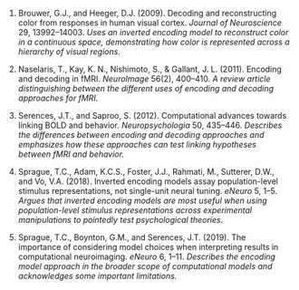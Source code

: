 1. Brouwer, G.J., and Heeger, D.J. (2009). Decoding and reconstructing color from responses in human visual cortex. *Journal of Neuroscience* 29, 13992–14003. *Uses an inverted encoding model to reconstruct color in a continuous space, demonstrating how color is represented across a hierarchy of visual regions.*

2. Naselaris, T., Kay, K. N., Nishimoto, S., & Gallant, J. L. (2011). Encoding and decoding in fMRI. *NeuroImage* 56(2), 400–410. *A review article distinguishing between the different uses of encoding and decoding approaches for fMRI.*

3. Serences, J.T., and Saproo, S. (2012). Computational advances towards linking BOLD and behavior. *Neuropsychologia* 50, 435–446. *Describes the differences between encoding and decoding approaches and emphasizes how these approaches can test linking hypotheses between fMRI and behavior.*

4. Sprague, T.C., Adam, K.C.S., Foster, J.J., Rahmati, M., Sutterer, D.W., and Vo, V.A. (2018). Inverted encoding models assay population-level stimulus representations, not single-unit neural tuning. *eNeuro* 5, 1–5. *Argues that inverted encoding models are most useful when using population-level stimulus representations across experimental manipulations to pointedly test psychological theories.*

5. Sprague, T.C., Boynton, G.M., and Serences, J.T. (2019). The importance of considering model choices when interpreting results in computational neuroimaging. *eNeuro* 6, 1–11. *Describes the encoding model approach in the broader scope of computational models and acknowledges some important limitations.*

